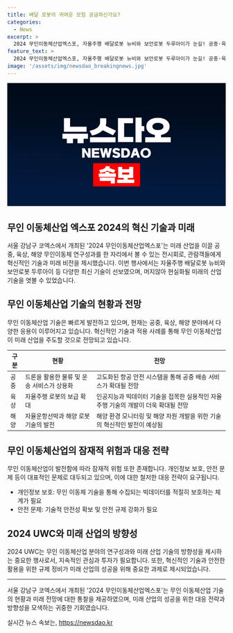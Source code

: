 ```yaml
---
title: 배달 로봇의 귀여운 모험 궁금하신가요?
categories:
  - News
excerpt: >
  2024 무인이동체산업엑스포, 자율주행 배달로봇 뉴비와 보안로봇 두루아이가 눈길! 공중·육상·해양 무인이동체 연구성과를 한 자리에서 만나보세요. 19일까지 코엑스 C홀에서 열리는 전시를 놓치지 마세요.
feature_text: >
  2024 무인이동체산업엑스포, 자율주행 배달로봇 뉴비와 보안로봇 두루아이가 눈길! 공중·육상·해양 무인이동체 연구성과를 한 자리에서 만나보세요. 19일까지 코엑스 C홀에서 열리는 전시를 놓치지 마세요.
image: '/assets/img/newsdao_breakingnews.jpg'
---
```


<p><img src="/assets/img/newsdao_breakingnews.jpg" alt="ontimetimes 속보" /></p>

<h2>무인 이동체산업 엑스포 2024의 혁신 기술과 미래</h2>

<p data-ke-size="size16">서울 강남구 코엑스에서 개최된 '2024 무인이동체산업엑스포'는 미래 산업을 이끌 공중, 육상, 해양 무인이동체 연구성과를 한 자리에서 볼 수 있는 전시회로, 관람객들에게 혁신적인 기술과 미래 비전을 제시했습니다. 이번 행사에서는 자율주행 배달로봇 뉴비와 보안로봇 두루아이 등 다양한 최신 기술이 선보였으며, 머지않아 현실화될 미래의 산업 기술을 엿볼 수 있었습니다.</p>

<h2 data-ke-size="size26">무인 이동체산업 기술의 현황과 전망</h2>

<p data-ke-size="size16">무인 이동체산업 기술은 빠르게 발전하고 있으며, 현재는 공중, 육상, 해양 분야에서 다양한 응용이 이루어지고 있습니다. 혁신적인 기술과 적용 사례를 통해 무인 이동체산업이 미래 산업을 주도할 것으로 전망되고 있습니다.</p>

<table>
<thead>
<tr>
<th>구분</th>
<th>현황</th>
<th>전망</th>
</tr>
</thead>
<tbody>
<tr>
<td>공중</td>
<td>드론을 활용한 물류 및 운송 서비스가 상용화</td>
<td>고도화된 항공 안전 시스템을 통해 공중 배송 서비스가 확대될 전망</td>
</tr>
<tr>
<td>육상</td>
<td>자율주행 로봇의 보급 확대</td>
<td>인공지능과 빅데이터 기술을 접목한 실용적인 자율주행 기술의 개발이 더욱 확대될 전망</td>
</tr>
<tr>
<td>해양</td>
<td>자율운항선박과 해양 로봇 기술의 발전</td>
<td>해양 환경 모니터링 및 해양 자원 개발을 위한 기술의 혁신적인 발전이 예상됨</td>
</tr>
</tbody>
</table>

<h2 data-ke-size="size26">무인 이동체산업의 잠재적 위험과 대응 전략</h2>

<p data-ke-size="size16">무인 이동체산업이 발전함에 따라 잠재적 위험 또한 존재합니다. 개인정보 보호, 안전 문제 등이 대표적인 문제로 대두되고 있으며, 이에 대한 철저한 대응 전략이 요구됩니다.</p>

<ul>
<li>개인정보 보호: 무인 이동체 기술을 통해 수집되는 빅데이터를 적절히 보호하는 체계가 필요</li>
<li>안전 문제: 기술적 안전성 확보 및 안전 규제 강화가 필요</li>
</ul>

<h2 data-ke-size="size26">2024 UWC와 미래 산업의 방향성</h2>

<p data-ke-size="size16">2024 UWC는 무인 이동체산업 분야의 연구성과와 미래 산업 기술의 방향성을 제시하는 중요한 행사로서, 지속적인 관심과 투자가 필요합니다. 또한, 혁신적인 기술과 안전한 활용을 위한 규제 정비가 미래 산업의 성공을 위해 중요한 과제로 제시되었습니다.</p>

<hr>

<p data-ke-size="size16">서울 강남구 코엑스에서 개최된 '2024 무인이동체산업엑스포'는 무인 이동체산업 기술의 현황과 미래 전망에 대한 통찰을 제공하였으며, 미래 산업의 성공을 위한 대응 전략과 방향성을 모색하는 귀중한 기회였습니다.</p>
실시간 뉴스 속보는, <a href="https://newsdao.kr" rel="dofollow">https://newsdao.kr</a>


